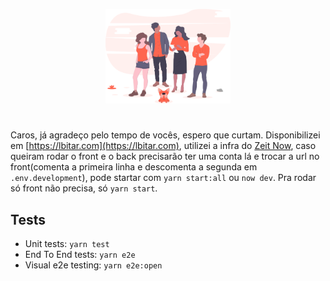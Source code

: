 <p align="center">
  <img src="src/assets/il-team-spirit.svg" width="200">
</p>

#

Caros, já agradeço pelo tempo de vocês, espero que curtam. Disponibilizei em [https://lbitar.com](https://lbitar.com), utilizei a infra do [Zeit Now](https://zeit.co/), caso queiram rodar o front e o back precisarão ter uma conta lá e trocar a url no front(comenta a primeira linha e descomenta a segunda em `.env.development`), pode startar com `yarn start:all` ou `now dev`. Pra rodar só front não precisa, só `yarn start`.

## Tests

- Unit tests: `yarn test`
- End To End tests: `yarn e2e`
- Visual e2e testing: `yarn e2e:open`

